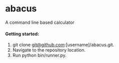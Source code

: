 # abacus
A command line based calculator

#### Getting started:	
1. git clone git@github.com:[username]/abacus.git.	
2. Navigate to the repository location.	
3. Run python bin/runner.py.
